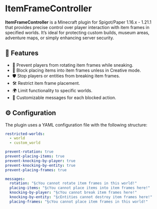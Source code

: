 # ItemFrameController

**ItemFrameController** is a Minecraft plugin for Spigot/Paper 1.16.x - 1.21.1 that provides precise control over player interaction with item frames in specified worlds. It’s ideal for protecting custom builds, museum areas, adventure maps, or simply enhancing server security.

## 🎯 Features

- 🚫 Prevent players from rotating item frames while sneaking.
- 🚫 Block placing items into item frames unless in Creative mode.
- 🛡️ Stop players or entities from breaking item frames.
- 🛠️ Restrict item frame placement.
- 🌍 Limit functionality to specific worlds.
- 💬 Customizable messages for each blocked action.

## ⚙️ Configuration

The plugin uses a YAML configuration file with the following structure:

```yaml
restricted-worlds:
  - world
  - custom_world

prevent-rotation: true
prevent-placing-items: true
prevent-knocking-by-player: true
prevent-knocking-by-entity: true
prevent-placing-frames: true

messages:
  rotation: "§cYou cannot rotate item frames in this world!"
  placing-items: "§cYou cannot place items into item frames here!"
  knocking-by-player: "§cYou cannot break item frames here!"
  knocking-by-entity: "§cEntities cannot destroy item frames here!"
  placing-frames: "§cYou cannot place item frames in this world!"
